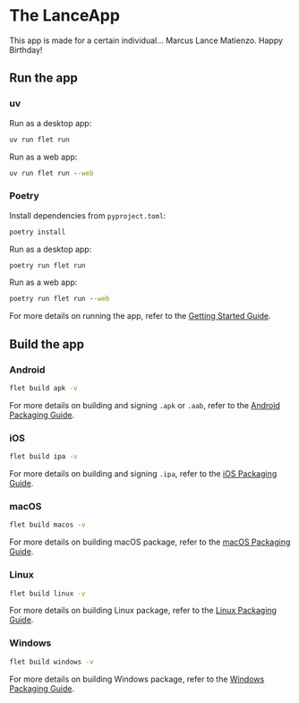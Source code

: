 # The LanceApp

This app is made for a certain individual... Marcus Lance Matienzo.
Happy Birthday!

## Run the app

### uv

Run as a desktop app:

```cmd
uv run flet run
```

Run as a web app:

```cmd
uv run flet run --web
```

### Poetry

Install dependencies from `pyproject.toml`:

```cmd
poetry install
```

Run as a desktop app:

```cmd
poetry run flet run
```

Run as a web app:

```cmd
poetry run flet run --web
```

For more details on running the app, refer to the [Getting Started Guide](https://flet.dev/docs/getting-started/).

## Build the app

### Android

```cmd
flet build apk -v
```

For more details on building and signing `.apk` or `.aab`, refer to the [Android Packaging Guide](https://flet.dev/docs/publish/android/).

### iOS

```cmd
flet build ipa -v
```

For more details on building and signing `.ipa`, refer to the [iOS Packaging Guide](https://flet.dev/docs/publish/ios/).

### macOS

```cmd
flet build macos -v
```

For more details on building macOS package, refer to the [macOS Packaging Guide](https://flet.dev/docs/publish/macos/).

### Linux

```cmd
flet build linux -v
```

For more details on building Linux package, refer to the [Linux Packaging Guide](https://flet.dev/docs/publish/linux/).

### Windows

```cmd
flet build windows -v
```

For more details on building Windows package, refer to the [Windows Packaging Guide](https://flet.dev/docs/publish/windows/).
